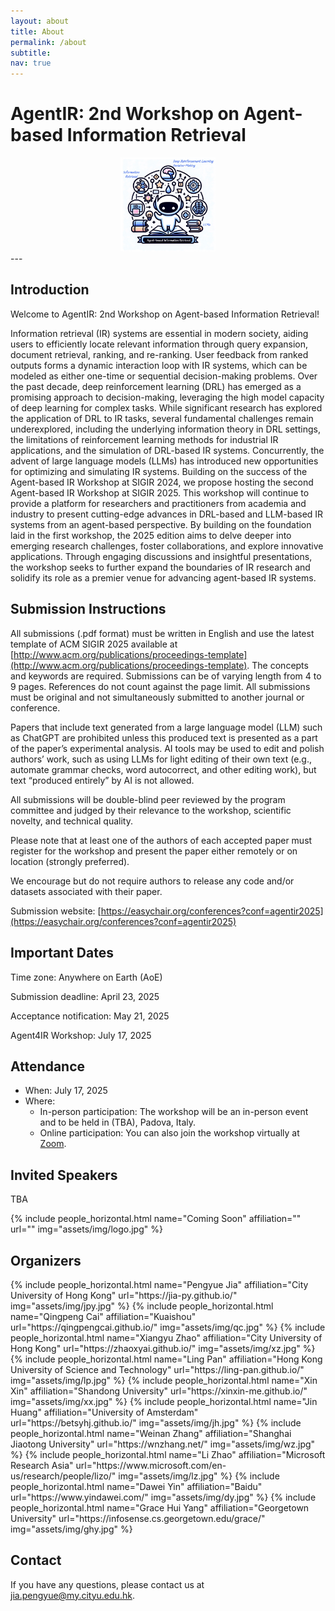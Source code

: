 ```yaml
---
layout: about
title: About
permalink: /about
subtitle:
nav: true
---
```

# AgentIR: 2nd Workshop on Agent-based Information Retrieval

<div>
<img src="assets/img/logo.jpg" width="30%" style="margin-left:35%; margin-right:30%">
<!-- <img src="assets/img/padova.jpg" width="100%"> -->
</div>
---

## Introduction
Welcome to AgentIR: 2nd Workshop on Agent-based Information Retrieval!

Information retrieval (IR) systems are essential in modern society, aiding users to efficiently locate relevant information through query expansion, document retrieval, ranking, and re-ranking. User feedback from ranked outputs forms a dynamic interaction loop with IR systems, which can be modeled as either one-time or sequential decision-making problems.
Over the past decade, deep reinforcement learning (DRL) has emerged as a promising approach to decision-making, leveraging the high model capacity of deep learning for complex tasks. While significant research has explored the application of DRL to IR tasks, several fundamental challenges remain underexplored, including the underlying information theory in DRL settings, the limitations of reinforcement learning methods for industrial IR applications, and the simulation of DRL-based IR systems. Concurrently, the advent of large language models (LLMs) has introduced new opportunities for optimizing and simulating IR systems.
Building on the success of the Agent-based IR Workshop at SIGIR 2024, we propose hosting the second Agent-based IR Workshop at SIGIR 2025. This workshop will continue to provide a platform for researchers and practitioners from academia and industry to present cutting-edge advances in DRL-based and LLM-based IR systems from an agent-based perspective. By building on the foundation laid in the first workshop, the 2025 edition aims to delve deeper into emerging research challenges, foster collaborations, and explore innovative applications. Through engaging discussions and insightful presentations, the workshop seeks to further expand the boundaries of IR research and solidify its role as a premier venue for advancing agent-based IR systems.

## Submission Instructions

All submissions (.pdf format) must be written in English and use the latest template of ACM SIGIR 2025 available at [http://www.acm.org/publications/proceedings-template](http://www.acm.org/publications/proceedings-template). The concepts and keywords are required. Submissions can be of varying length from 4 to 9 pages. References do not count against the page limit. All submissions must be original and not simultaneously submitted to another journal or conference. 

Papers that include text generated from a large language model (LLM) such as ChatGPT are prohibited unless this produced text is presented as a part of the paper’s experimental analysis. AI tools may be used to edit and polish authors’ work, such as using LLMs for light editing of their own text (e.g., automate grammar checks, word autocorrect, and other editing work), but text “produced entirely” by AI is not allowed. 

All submissions will be double-blind peer reviewed by the program committee and judged by their relevance to the workshop, scientific novelty, and technical quality. 

Please note that at least one of the authors of each accepted paper must register for the workshop and present the paper either remotely or on location (strongly preferred). 

We encourage but do not require authors to release any code and/or datasets associated with their paper.

Submission website: [https://easychair.org/conferences?conf=agentir2025](https://easychair.org/conferences?conf=agentir2025)

## Important Dates

Time zone: Anywhere on Earth (AoE)

Submission deadline: April 23, 2025

Acceptance notification: May 21, 2025

Agent4IR Workshop: July 17, 2025

## Attendance
- When: July 17, 2025
- Where: 
  - In-person participation: The workshop will be an in-person event and to be held in (TBA), Padova, Italy.
  - Online participation: You can also join the workshop virtually at [Zoom]().

## Invited Speakers

TBA

<div class="row row-cols-2 projects pt-3 pb-3">
  {% include people_horizontal.html name="Coming Soon" affiliation="" url="" img="assets/img/logo.jpg" %}
</div>

## Organizers
<div class="row row-cols-2 projects pt-3 pb-3">
  {% include people_horizontal.html name="Pengyue Jia" affiliation="City University of Hong Kong" url="https://jia-py.github.io/" img="assets/img/jpy.jpg" %}
  {% include people_horizontal.html name="Qingpeng Cai" affiliation="Kuaishou" url="https://qingpengcai.github.io/" img="assets/img/qc.jpg" %}
  {% include people_horizontal.html name="Xiangyu Zhao" affiliation="City University of Hong Kong" url="https://zhaoxyai.github.io/" img="assets/img/xz.jpg" %}
  {% include people_horizontal.html name="Ling Pan" affiliation="Hong Kong University of Science and Technology" url="https://ling-pan.github.io/" img="assets/img/lp.jpg" %}
  {% include people_horizontal.html name="Xin Xin" affiliation="Shandong University" url="https://xinxin-me.github.io/" img="assets/img/xx.jpg" %}
  {% include people_horizontal.html name="Jin Huang" affiliation="University of Amsterdam" url="https://betsyhj.github.io/" img="assets/img/jh.jpg" %}
  {% include people_horizontal.html name="Weinan Zhang" affiliation="Shanghai Jiaotong University" url="https://wnzhang.net/" img="assets/img/wz.jpg" %}
  {% include people_horizontal.html name="Li Zhao" affiliation="Microsoft Research Asia" url="https://www.microsoft.com/en-us/research/people/lizo/" img="assets/img/lz.jpg" %}
  {% include people_horizontal.html name="Dawei Yin" affiliation="Baidu" url="https://www.yindawei.com/" img="assets/img/dy.jpg" %}
  {% include people_horizontal.html name="Grace Hui Yang" affiliation="Georgetown University" url="https://infosense.cs.georgetown.edu/grace/" img="assets/img/ghy.jpg" %}
</div>

## Contact
If you have any questions, please contact us at jia.pengyue@my.cityu.edu.hk.



